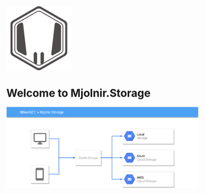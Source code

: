 ![NBeeNET Logo](/docs/images/logo.png)

# Welcome to Mjolnir.Storage

![Mjolnir.Storage](/docs/images/Mjolnir.Storage.png)
